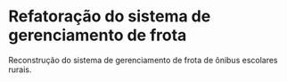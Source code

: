 # Refatoração do sistema de gerenciamento de frota
Reconstrução do sistema de gerenciamento de frota de ônibus escolares rurais.
